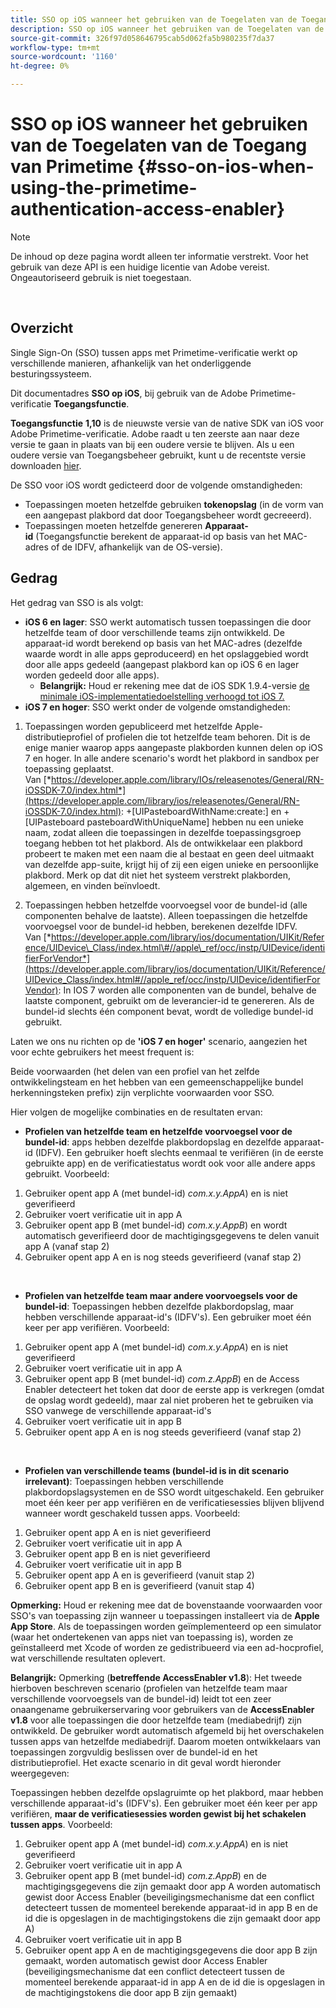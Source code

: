 ```yaml
---
title: SSO op iOS wanneer het gebruiken van de Toegelaten van de Toegang van Primetime
description: SSO op iOS wanneer het gebruiken van de Toegelaten van de Toegang van Primetime
source-git-commit: 326f97d058646795cab5d062fa5b980235f7da37
workflow-type: tm+mt
source-wordcount: '1160'
ht-degree: 0%

---
```



# SSO op iOS wanneer het gebruiken van de Toegelaten van de Toegang van Primetime {#sso-on-ios-when-using-the-primetime-authentication-access-enabler}

>[!NOTE]
>
>De inhoud op deze pagina wordt alleen ter informatie verstrekt. Voor het gebruik van deze API is een huidige licentie van Adobe vereist. Ongeautoriseerd gebruik is niet toegestaan.

</br>

## Overzicht

Single Sign-On (SSO) tussen apps met Primetime-verificatie werkt op verschillende manieren, afhankelijk van het onderliggende besturingssysteem.

Dit documentadres **SSO op iOS**, bij gebruik van de Adobe Primetime-verificatie **Toegangsfunctie**.

**Toegangsfunctie** **1,10** is de nieuwste versie van de native SDK van iOS voor Adobe Primetime-verificatie. Adobe raadt u ten zeerste aan naar deze versie te gaan in plaats van bij een oudere versie te blijven. Als u een oudere versie van Toegangsbeheer gebruikt, kunt u de recentste versie downloaden [hier](https://tve.zendesk.com/hc/en-us/articles/204963209-iOS-Native-AccessEnabler-Library).

De SSO voor iOS wordt gedicteerd door de volgende omstandigheden:

- Toepassingen moeten hetzelfde gebruiken **tokenopslag** (in de vorm van een aangepast plakbord dat door Toegangsbeheer wordt gecreeerd).
- Toepassingen moeten hetzelfde genereren **Apparaat-id** (Toegangsfunctie berekent de apparaat-id op basis van het MAC-adres of de IDFV, afhankelijk van de OS-versie).

## Gedrag

Het gedrag van SSO is als volgt:

- **iOS 6 en lager**: SSO werkt automatisch tussen toepassingen die door hetzelfde team of door verschillende teams zijn ontwikkeld. De apparaat-id wordt berekend op basis van het MAC-adres (dezelfde waarde wordt in alle apps geproduceerd) en het opslaggebied wordt door alle apps gedeeld (aangepast plakbord kan op iOS 6 en lager worden gedeeld door alle apps).
   - **Belangrijk:** Houd er rekening mee dat de iOS SDK 1.9.4-versie [de minimale iOS-implementatiedoelstelling verhoogd tot iOS 7.](https://tve.zendesk.com/hc/en-us/articles/204963209-iOS-Native-AccessEnabler-Library) 
- **iOS 7 en hoger**: SSO werkt onder de volgende omstandigheden:

1. Toepassingen worden gepubliceerd met hetzelfde Apple-distributieprofiel of profielen die tot hetzelfde team behoren. Dit is de enige manier waarop apps aangepaste plakborden kunnen delen op iOS 7 en hoger. In alle andere scenario&#39;s wordt het plakbord in sandbox per toepassing geplaatst. Van [*https://developer.apple.com/library/IOs/releasenotes/General/RN-iOSSDK-7.0/index.html*](https://developer.apple.com/library/ios/releasenotes/General/RN-iOSSDK-7.0/index.html): \+\[UIPasteboardWithName:create:\] en +\[UIPasteboard pasteboardWithUniqueName\] hebben nu een unieke naam, zodat alleen die toepassingen in dezelfde toepassingsgroep toegang hebben tot het plakbord. Als de ontwikkelaar een plakbord probeert te maken met een naam die al bestaat en geen deel uitmaakt van dezelfde app-suite, krijgt hij of zij een eigen unieke en persoonlijke plakbord. Merk op dat dit niet het systeem verstrekt plakborden, algemeen, en vinden beïnvloedt.

1. Toepassingen hebben hetzelfde voorvoegsel voor de bundel-id (alle componenten behalve de laatste). Alleen toepassingen die hetzelfde voorvoegsel voor de bundel-id hebben, berekenen dezelfde IDFV. Van [*https://developer.apple.com/library/ios/documentation/UIKit/Reference/UIDevice\_Class/index.html\#//apple\_ref/occ/instp/UIDevice/identifierForVendor*](https://developer.apple.com/library/ios/documentation/UIKit/Reference/UIDevice_Class/index.html#//apple_ref/occ/instp/UIDevice/identifierForVendor): In IOS 7 worden alle componenten van de bundel, behalve de laatste component, gebruikt om de leverancier-id te genereren. Als de bundel-id slechts één component bevat, wordt de volledige bundel-id gebruikt.

Laten we ons nu richten op de **&#39;iOS 7 en hoger&#39;** scenario, aangezien het voor echte gebruikers het meest frequent is:

Beide voorwaarden (het delen van een profiel van het zelfde ontwikkelingsteam en het hebben van een gemeenschappelijke bundel herkenningsteken prefix) zijn verplichte voorwaarden voor SSO.

Hier volgen de mogelijke combinaties en de resultaten ervan:

- **Profielen van hetzelfde team en hetzelfde voorvoegsel voor de bundel-id**: apps hebben dezelfde plakbordopslag en dezelfde apparaat-id (IDFV). Een gebruiker hoeft slechts eenmaal te verifiëren (in de eerste gebruikte app) en de verificatiestatus wordt ook voor alle andere apps gebruikt. Voorbeeld:

1. Gebruiker opent app A (met bundel-id) *com.x.y.AppA*) en is niet geverifieerd
1. Gebruiker voert verificatie uit in app A
1. Gebruiker opent app B (met bundel-id) *com.x.y.AppB*) en wordt automatisch geverifieerd door de machtigingsgegevens te delen vanuit app A (vanaf stap 2)
1. Gebruiker opent app A en is nog steeds geverifieerd (vanaf stap 2)

 

- **Profielen van hetzelfde team maar andere voorvoegsels voor de bundel-id**: Toepassingen hebben dezelfde plakbordopslag, maar hebben verschillende apparaat-id&#39;s (IDFV&#39;s). Een gebruiker moet één keer per app verifiëren. Voorbeeld:

1. Gebruiker opent app A (met bundel-id) *com.x.y.AppA*) en is niet geverifieerd
1. Gebruiker voert verificatie uit in app A
1. Gebruiker opent app B (met bundel-id) *com.z.AppB*) en de Access Enabler detecteert het token dat door de eerste app is verkregen (omdat de opslag wordt gedeeld), maar zal niet proberen het te gebruiken via SSO vanwege de verschillende apparaat-id&#39;s
1. Gebruiker voert verificatie uit in app B
1. Gebruiker opent app A en is nog steeds geverifieerd (vanaf stap 2)

 

- **Profielen van verschillende teams (bundel-id is in dit scenario irrelevant)**: Toepassingen hebben verschillende plakbordopslagsystemen en de SSO wordt uitgeschakeld. Een gebruiker moet één keer per app verifiëren en de verificatiesessies blijven blijvend wanneer wordt geschakeld tussen apps. Voorbeeld:


1. Gebruiker opent app A en is niet geverifieerd
1. Gebruiker voert verificatie uit in app A
1. Gebruiker opent app B en is niet geverifieerd
1. Gebruiker voert verificatie uit in app B
1. Gebruiker opent app A en is geverifieerd (vanuit stap 2)
1. Gebruiker opent app B en is geverifieerd (vanuit stap 4)

**Opmerking:** Houd er rekening mee dat de bovenstaande voorwaarden voor SSO&#39;s van toepassing zijn wanneer u toepassingen installeert via de **Apple App Store**. Als de toepassingen worden geïmplementeerd op een simulator (waar het ondertekenen van apps niet van toepassing is), worden ze geïnstalleerd met Xcode of worden ze gedistribueerd via een ad-hocprofiel, wat verschillende resultaten oplevert.

**Belangrijk:** Opmerking (**betreffende AccessEnabler v1.8**): Het tweede hierboven beschreven scenario (profielen van hetzelfde team maar verschillende voorvoegsels van de bundel-id) leidt tot een zeer onaangename gebruikerservaring voor gebruikers van de **AccessEnabler v1.8** voor alle toepassingen die door hetzelfde team (mediabedrijf) zijn ontwikkeld. De gebruiker wordt automatisch afgemeld bij het overschakelen tussen apps van hetzelfde mediabedrijf. Daarom moeten ontwikkelaars van toepassingen zorgvuldig beslissen over de bundel-id en het distributieprofiel. Het exacte scenario in dit geval wordt hieronder weergegeven:

Toepassingen hebben dezelfde opslagruimte op het plakbord, maar hebben verschillende apparaat-id&#39;s (IDFV&#39;s). Een gebruiker moet één keer per app verifiëren, **maar de verificatiesessies worden gewist bij het schakelen tussen apps**. Voorbeeld:

1. Gebruiker opent app A (met bundel-id) *com.x.y.AppA*) en is niet geverifieerd
1. Gebruiker voert verificatie uit in app A
1. Gebruiker opent app B (met bundel-id) *com.z.AppB*) en de machtigingsgegevens die zijn gemaakt door app A worden automatisch gewist door Access Enabler (beveiligingsmechanisme dat een conflict detecteert tussen de momenteel berekende apparaat-id in app B en de id die is opgeslagen in de machtigingstokens die zijn gemaakt door app A)
1. Gebruiker voert verificatie uit in app B
1. Gebruiker opent app A en de machtigingsgegevens die door app B zijn gemaakt, worden automatisch gewist door Access Enabler (beveiligingsmechanisme dat een conflict detecteert tussen de momenteel berekende apparaat-id in app A en de id die is opgeslagen in de machtigingstokens die door app B zijn gemaakt)

